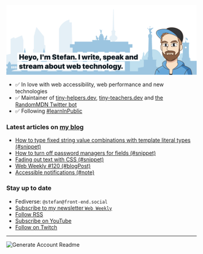 <img alt="Heyo, I'm Stefan. I write and speak about web technology." src="https://raw.githubusercontent.com/stefanjudis/stefanjudis/main/screenshot.png">

- ✅ In love with web accessibility, web performance and new technologies
- ✅ Maintainer of [tiny-helpers.dev](https://tiny-helpers.dev), [tiny-teachers.dev](https://tiny-teachers.dev/) and [the RandomMDN Twitter bot](https://twitter.com/randomMDN)
- ✅ Following [#learnInPublic](https://www.stefanjudis.com/today-i-learned/)
### Latest articles on [my blog](https://www.stefanjudis.com)

<!-- BLOG-POST-LIST:START -->
- [How to type fixed string value combinations with template literal types &lpar;#snippet&rpar;](https://www.stefanjudis.com/snippets/template-literal-types/)
- [How to turn off password managers for fields &lpar;#snippet&rpar;](https://www.stefanjudis.com/snippets/turn-off-password-managers/)
- [Fading out text with CSS &lpar;#snippet&rpar;](https://www.stefanjudis.com/snippets/fading-out-text-with-css/)
- [Web Weekly #120 &lpar;#blogPost&rpar;](https://www.stefanjudis.com/blog/web-weekly-120/)
- [Accessible notifications &lpar;#note&rpar;](https://www.stefanjudis.com/notes/accessible-notifications/)
<!-- BLOG-POST-LIST:END -->

### Stay up to date

- Fediverse: `@stefan@front-end.social`
- [Subscribe to my newsletter `Web Weekly`](https://webweekly.email/)
- [Follow RSS](https://www.stefanjudis.com/feeds/)
- [Subscribe on YouTube](https://youtube.com/c/stefanjudis)
- [Follow on Twitch](https://www.twitch.tv/stefanjudis)

---

![Generate Account Readme](https://github.com/stefanjudis/stefanjudis/workflows/Generate%20Account%20Readme/badge.svg)
